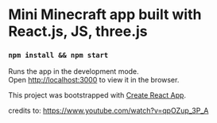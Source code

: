# Mini Minecraft app built with React.js, JS, three.js

### `npm install && npm start`

Runs the app in the development mode.<br />
Open [http://localhost:3000](http://localhost:3000) to view it in the browser.

This project was bootstrapped with [Create React App](https://github.com/facebook/create-react-app).

credits to: https://www.youtube.com/watch?v=qpOZup_3P_A